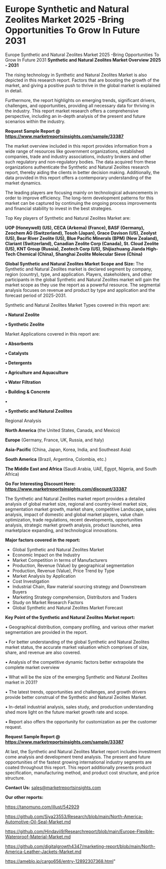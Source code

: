 # Europe Synthetic and Natural Zeolites Market 2025 -Bring Opportunities To Grow In Future 2031
Europe Synthetic and Natural Zeolites Market 2025 -Bring Opportunities To Grow In Future 2031
<Strong> Synthetic and Natural Zeolites Market Overview 2025 - 2031</strong>

The rising technology in Synthetic and Natural Zeolites Market is also depicted in this research report. Factors that are boosting the growth of the market, and giving a positive push to thrive in the global market is explained in detail.

Furthermore, the report highlights on emerging trends, significant drivers, challenges, and opportunities, providing all necessary data for thriving in the industry. This report market research offers a comprehensive perspective, including an in-depth analysis of the present and future scenarios within the industry.

<strong>Request Sample Report @ <a href=https://www.marketreportsinsights.com/sample/33387>https://www.marketreportsinsights.com/sample/33387</a></strong>

The market overview included in this report provides information from a wide range of resources like government organizations, established companies, trade and industry associations, industry brokers and other such regulatory and non-regulatory bodies. The data acquired from these organizations authenticate the Synthetic and Natural Zeolites research report, thereby aiding the clients in better decision making. Additionally, the data provided in this report offers a contemporary understanding of the market dynamics.

The leading players are focusing mainly on technological advancements in order to improve efficiency. The long-term development patterns for this market can be captured by continuing the ongoing process improvements and financial stability to invest in the best strategies.

Top Key players of Synthetic and Natural Zeolites Market are:

<strong>UOP (Honeywell) (US), CECA (Arkema) (France), BASF (Germany), Zeochem AG (Switzerland), Tosoh (Japan), Grace Davison (US), Zeolyst (US), Bear River Zeolite (US), Blue Pacific Minerals (BPM) (New Zealand), Clariant (Switzerland), Canadian Zeolite Corp (Canada), St. Cloud Zeolite (US), KNT Group (Russia), Zeotech Corp (US), Shijiazhuang Jianda High-Tech Chemical (China), Shanghai Zeolite Molecular Sieve (China)</strong>

<strong><b>Global Synthetic and Natural Zeolites Market Scope and Size:</b></strong>
The Synthetic and Natural Zeolites market is declared segment by company, region (country), type, and application. Players, stakeholders, and other participants in the global Synthetic and Natural Zeolites market will gain the market scope as they use the report as a powerful resource. The segmental analysis focuses on revenue and product by type and application and the forecast period of 2025-2031.

Synthetic and Natural Zeolites Market Types covered in this report are:

<strong>•  Natural Zeolite

•  Synthetic Zeolite</strong>

Market Applications covered in this report are:

<strong>•  Absorbents

•  Catalysts

•  Detergents

•  Agriculture and Aquaculture

•  Water Filtration

•  Building & Concrete

•  

•  Synthetic and Natural Zeolites</strong> 

Regional Analysis

<strong>North America</strong> (the United States, Canada, and Mexico)

<strong>Europe</strong> (Germany, France, UK, Russia, and Italy)

<strong>Asia-Pacific</strong> (China, Japan, Korea, India, and Southeast Asia)

<strong>South America</strong> (Brazil, Argentina, Colombia, etc.)

<strong>The Middle East and Africa</strong> (Saudi Arabia, UAE, Egypt, Nigeria, and South Africa)

<strong>Go For Interesting Discount Here: <a href=https://www.marketreportsinsights.com/discount/33387>https://www.marketreportsinsights.com/discount/33387</a></strong>

The Synthetic and Natural Zeolites market report provides a detailed analysis of global market size, regional and country-level market size, segmentation market growth, market share, competitive Landscape, sales analysis, impact of domestic and global market players, value chain optimization, trade regulations, recent developments, opportunities analysis, strategic market growth analysis, product launches, area marketplace expanding, and technological innovations.

<strong><b>Major factors covered in the report:</b></strong>
<ul>
  <li>Global Synthetic and Natural Zeolites Market </li>
  <li>Economic Impact on the Industry</li>
  <li>Market Competition in terms of Manufacturers</li>
  <li>Production, Revenue (Value) by geographical segmentation</li>
  <li>Production, Revenue (Value), Price Trend by Type</li>
  <li>Market Analysis by Application</li>
  <li>Cost Investigation</li>
  <li>Industrial Chain, Raw material sourcing strategy and Downstream Buyers</li>
  <li>Marketing Strategy comprehension, Distributors and Traders</li>
  <li>Study on Market Research Factors</li>
  <li>Global Synthetic and Natural Zeolites Market Forecast</li>
</ul>

<strong><b>Key Point of the Synthetic and Natural Zeolites Market report:</b></strong>

• Geographical distribution, company profiling, and various other market segmentation are provided in the report.

• For better understanding of the global Synthetic and Natural Zeolites market status, the accurate market valuation which comprises of size, share, and revenue are also covered.

• Analysis of the competitive dynamic factors better extrapolate the complete market overview

• What will be the size of the emerging Synthetic and Natural Zeolites market in 2031?

• The latest trends, opportunities and challenges, and growth drivers provide better construal of the Synthetic and Natural Zeolites Market.

• In-detail industrial analysis, sales study, and production understanding shed more light on the future market growth rate and scope.

• Report also offers the opportunity for customization as per the customer request.

<strong>Request Sample Report @ <a href=https://www.marketreportsinsights.com/sample/33387>https://www.marketreportsinsights.com/sample/33387</a></strong>

At last, the Synthetic and Natural Zeolites Market report includes investment come analysis and development trend analysis. The present and future opportunities of the fastest growing international industry segments are coated throughout this report. This report additionally presents product specification, manufacturing method, and product cost structure, and price structure.

<strong>Contact Us:</strong>
sales@marketreportsinsights.com

<strong>Our other reports:</strong>

<a href=https://tanomuno.com/illust/542929>https://tanomuno.com/illust/542929</a>

<a href=https://github.com/Siya23553/Research/blob/main/North-America-Automotive-Oil-Seal-Market.md>https://github.com/Siya23553/Research/blob/main/North-America-Automotive-Oil-Seal-Market.md</a>

<a href=https://github.com/Hindavii9/Researchreport/blob/main/Europe-Flexible-Waterproof-Material-Market.md>https://github.com/Hindavii9/Researchreport/blob/main/Europe-Flexible-Waterproof-Material-Market.md</a>

<a href=https://github.com/digitalgrowth4347/marketing-report/blob/main/North-America-Leather-Jackets-Market.md>https://github.com/digitalgrowth4347/marketing-report/blob/main/North-America-Leather-Jackets-Market.md</a>

<a href=https://ameblo.jp/cargo656/entry-12892307368.html>https://ameblo.jp/cargo656/entry-12892307368.html</a>"
